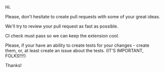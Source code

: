 Hi.

Please, don't hesitate to create pull requests with some of your great ideas.

We'll try to review your pull request as fast as possible.

CI check must pass so we can keep the extension cool.

Please, if your have an ability to create tests for your changes - create them, or, at least create an issue about the tests. (IT'S IMPORTANT, FOLKS!!!!)

Thanks!
